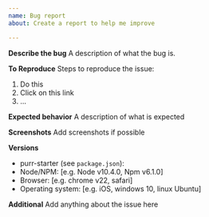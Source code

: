 ```yaml
---
name: Bug report
about: Create a report to help me improve

---
```


**Describe the bug**
A description of what the bug is.

**To Reproduce**
Steps to reproduce the issue:

1. Do this
2. Click on this link
3. ...

**Expected behavior**
A description of what is expected

**Screenshots**
Add screenshots if possible

**Versions**
- purr-starter (see `package.json`):
- Node/NPM: [e.g. Node v10.4.0, Npm v6.1.0]
- Browser: [e.g. chrome v22, safari]
- Operating system: [e.g. iOS, windows 10, linux Ubuntu]

**Additional**
Add anything about the issue here
